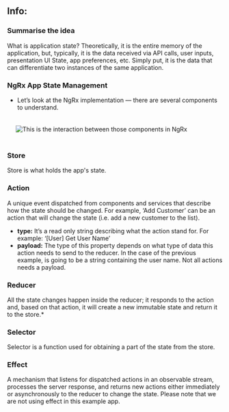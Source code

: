 ## Info:

### Summarise the idea
What is application state? Theoretically, it is the entire memory of the application, but, typically, it is the data received via API calls, user inputs, presentation UI State, app preferences, etc. Simply put, it is the data that can differentiate two instances of the same application.

### NgRx App State Management
- Let’s look at the NgRx implementation — there are several components to understand. 

<img src="./assets/img/NgRxEffectsFlow.png"
     alt="This is the interaction between those components in NgRx"
     style="margin: 20px;" />

### Store
Store is what holds the app's state.

### Action
A unique event dispatched from components and services that describe how the state should be changed. For example, ‘Add Customer’ can be an action that will change the state (i.e. add a new customer to the list).
- **type:** It’s a read only string describing what the action stand for. For example: ‘[User] Get User Name’
- **payload:** The type of this property depends on what type of data this action needs to send to the reducer. In the case of the previous example, is going to be a string containing the user name. Not all actions needs a payload.

### Reducer
All the state changes happen inside the reducer; it responds to the action and, based on that action, it will create a new immutable state and return it to the store.*

### Selector
Selector is a function used for obtaining a part of the state from the store.

### Effect
A mechanism that listens for dispatched actions in an observable stream, processes the server response, and returns new actions either immediately or asynchronously to the reducer to change the state. Please note that we are not using effect in this example app.
